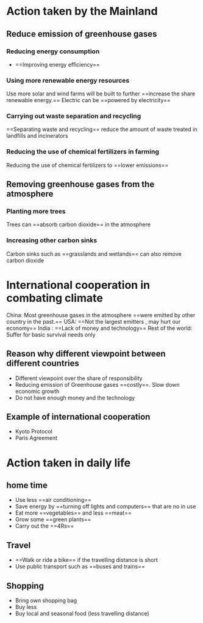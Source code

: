 # Action taken by the Mainland
## Reduce emission of greenhouse gases
### Reducing energy consumption
- ==Improving energy efficiency==
### Using more renewable energy resources
Use more solar and wind farms will be built to further ==increase the share renewable energy.==
Electric can be ==powered by electricity== 
### Carrying out waste separation and recycling
==Separating waste and recycling== reduce the amount of waste treated in landfills and incinerators
### Reducing the use of chemical fertilizers in farming
Reducing the use of chemical fertilizers to ==lower emissions==
## Removing greenhouse gases from the atmosphere
### Planting more trees 
Trees can ==absorb carbon dioxide== in the atmosphere
### Increasing other carbon sinks
Carbon sinks such as ==grasslands and wetlands== can also remove carbon dioxide

# International cooperation in combating climate 
China:
Most greenhouse gases in the atmosphere ==were emitted by other country in the past.==
USA:
==Not the largest emitters , may hurt our economy==
India :
==Lack of money and technology==
Rest of the world:
Suffer for basic survival needs only

## Reason why different viewpoint between different countries
- Different viewpoint over the share of responsibility
- Reducing emission of Greenhouse gases ==costly==. Slow down economic growth
- Do not have enough money and the technology

## Example of international cooperation
- Kyoto Protocol
- Paris Agreement


# Action taken in daily life

## home time
- Use less ==air conditioning== 
- Save energy by ==turning off lights and computers== that are no in use 
- Eat more ==vegetables== and less ==meat==
- Grow some ==green plants== 
- Carry out the ==4Rs==

## Travel
- ==Walk or ride a bike== if the travelling distance is short 
- Use public transport such as ==buses and trains==

## Shopping
- Bring own shopping bag
- Buy less
- Buy local and seasonal food (less travelling distance)